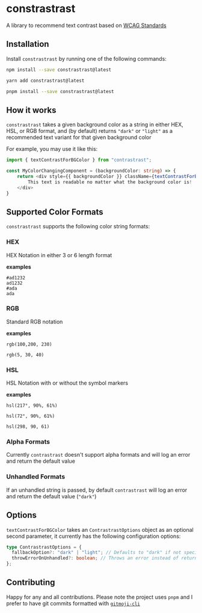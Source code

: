 # constrastrast

A library to recommend text contrast based on [WCAG Standards](http://www.w3.org/TR/AERT#color-contrast)

## Installation

Install `constrastrast` by running one of the following commands:

```bash
npm install --save constrastrast@latest

yarn add constrastrast@latest

pnpm install --save constrastrast@latest

```

## How it works

`constrastrast` takes a given background color as a string in either HEX, HSL, or RGB format, and (by default) returns `"dark"` or `"light"` as a recommended text variant for that given background color

For example, you may use it like this:

```ts
import { textContrastForBGColor } from "contrastrast";

const MyColorChangingComponent = (backgroundColor: string) => {
    return <div style={{ backgroundColor }} className={textContrastForBGColor(backgroundColor) === "dark" : "text-black" : "text-white"}>
        This text is readable no matter what the background color is!
    </div>
}

```

## Supported Color Formats

`constrastrast` supports the following color string formats:

### HEX

HEX Notation in either 3 or 6 length format

**examples**

```
#ad1232
ad1232
#ada
ada
```

### RGB

Standard RGB notation

**examples**

```
rgb(100,200, 230)

rgb(5, 30, 40)
```

### HSL

HSL Notation with or without the symbol markers

**examples**

```
hsl(217°, 90%, 61%)

hsl(72°, 90%, 61%)

hsl(298, 90, 61)
```

### Alpha Formats

Currently `contrastrast` doesn't support alpha formats and will log an error and return the default value

### Unhandled Formats

If an unhandled string is passed, by default `contrastrast` will log an error and return the default value (`"dark"`)

## Options

`textContrastForBGColor` takes an `ContrastrastOptions` object as an optional second parameter, it currently has the following configuration options:

```ts
type ContrastrastOptions = {
  fallbackOption?: "dark" | "light"; // Defaults to "dark" if not specified
  throwErrorOnUnhandled?: boolean; // Throws an error instead of returning the `fallbackOption`.  Defaults to `false` if not specific
};
```

## Contributing

Happy for any and all contributions. Please note the project uses `pnpm` and I prefer to have git commits formatted with [`gitmoji-cli`](https://github.com/carloscuesta/gitmoji-cli)
